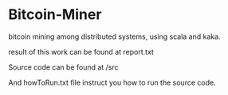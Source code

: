 Bitcoin-Miner
=============

bitcoin mining among distributed systems, using scala and kaka.

result of this work can be found at report.txt

Source code can be found at /src

And howToRun.txt file instruct you how to run the source code.
